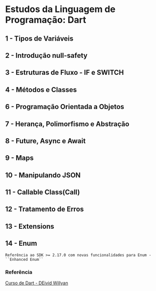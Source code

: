 # Estudos da Linguagem de Programação: **Dart**

## 1 - Tipos de Variáveis

## 2 - Introdução null-safety

## 3 - Estruturas de Fluxo - IF e SWITCH

## 4 - Métodos e Classes

## 6 - Programação Orientada a Objetos

## 7 - Herança, Polimorfismo e Abstração

## 8 - Future, Async e Await

## 9 - Maps

## 10 - Manipulando JSON

## 11 - Callable Class(Call)

## 12 - Tratamento de Erros

## 13 - Extensions

## 14 - Enum

    Referência ao SDK >= 2.17.0 com novas funcionalidades para Enum - ``Enhanced Enum``

### Referência

[Curso de Dart - DEivid Willyan](https://www.youtube.com/watch?v=STdkaNVUKYs&list=PLRpTFz5_57cseSiszvssXO7HKVzOsrI77&index=7)